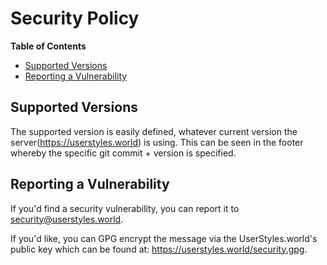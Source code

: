 # Security Policy

<!-- markdown-toc start - Don't edit this section. -->
**Table of Contents**

- [Supported Versions](#supported-versions)
- [Reporting a Vulnerability](#reporting-a-vulnerability)

<!-- markdown-toc end -->


## Supported Versions

The supported version is easily defined, whatever current version the server(https://userstyles.world) is using.
This can be seen in the footer whereby the specific git commit + version is specified.


## Reporting a Vulnerability

If you'd find a security vulnerability, you can report it to [security@userstyles.world](mailto:security@userstyles.world).  

If you'd like, you can GPG encrypt the message via the UserStyles.world's public key which can be found at: https://userstyles.world/security.gpg.
